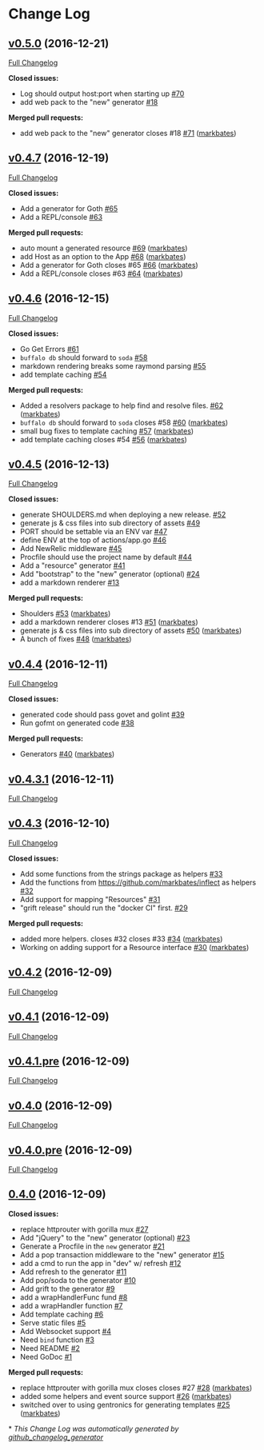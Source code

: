 # Change Log

## [v0.5.0](https://github.com/markbates/buffalo/tree/v0.5.0) (2016-12-21)
[Full Changelog](https://github.com/markbates/buffalo/compare/v0.4.7...v0.5.0)

**Closed issues:**

- Log should output host:port when starting up [\#70](https://github.com/markbates/buffalo/issues/70)
- add web pack to the "new" generator [\#18](https://github.com/markbates/buffalo/issues/18)

**Merged pull requests:**

- add web pack to the "new" generator closes \#18 [\#71](https://github.com/markbates/buffalo/pull/71) ([markbates](https://github.com/markbates))

## [v0.4.7](https://github.com/markbates/buffalo/tree/v0.4.7) (2016-12-19)
[Full Changelog](https://github.com/markbates/buffalo/compare/v0.4.6...v0.4.7)

**Closed issues:**

- Add a generator for Goth [\#65](https://github.com/markbates/buffalo/issues/65)
- Add a REPL/console [\#63](https://github.com/markbates/buffalo/issues/63)

**Merged pull requests:**

- auto mount a generated resource [\#69](https://github.com/markbates/buffalo/pull/69) ([markbates](https://github.com/markbates))
- add Host as an option to the App [\#68](https://github.com/markbates/buffalo/pull/68) ([markbates](https://github.com/markbates))
- Add a generator for Goth closes \#65 [\#66](https://github.com/markbates/buffalo/pull/66) ([markbates](https://github.com/markbates))
- Add a REPL/console closes \#63 [\#64](https://github.com/markbates/buffalo/pull/64) ([markbates](https://github.com/markbates))

## [v0.4.6](https://github.com/markbates/buffalo/tree/v0.4.6) (2016-12-15)
[Full Changelog](https://github.com/markbates/buffalo/compare/v0.4.5...v0.4.6)

**Closed issues:**

- Go Get Errors [\#61](https://github.com/markbates/buffalo/issues/61)
- `buffalo db` should forward to `soda` [\#58](https://github.com/markbates/buffalo/issues/58)
- markdown rendering breaks some raymond parsing [\#55](https://github.com/markbates/buffalo/issues/55)
- add template caching [\#54](https://github.com/markbates/buffalo/issues/54)

**Merged pull requests:**

- Added a resolvers package to help find and resolve files. [\#62](https://github.com/markbates/buffalo/pull/62) ([markbates](https://github.com/markbates))
- `buffalo db` should forward to `soda` closes \#58 [\#60](https://github.com/markbates/buffalo/pull/60) ([markbates](https://github.com/markbates))
- small bug fixes to template caching [\#57](https://github.com/markbates/buffalo/pull/57) ([markbates](https://github.com/markbates))
- add template caching closes \#54 [\#56](https://github.com/markbates/buffalo/pull/56) ([markbates](https://github.com/markbates))

## [v0.4.5](https://github.com/markbates/buffalo/tree/v0.4.5) (2016-12-13)
[Full Changelog](https://github.com/markbates/buffalo/compare/v0.4.4...v0.4.5)

**Closed issues:**

- generate SHOULDERS.md when deploying a new release. [\#52](https://github.com/markbates/buffalo/issues/52)
- generate js & css files into sub directory of assets [\#49](https://github.com/markbates/buffalo/issues/49)
- PORT should be settable via an ENV var [\#47](https://github.com/markbates/buffalo/issues/47)
- define ENV at the top of actions/app.go [\#46](https://github.com/markbates/buffalo/issues/46)
- Add NewRelic middleware [\#45](https://github.com/markbates/buffalo/issues/45)
- Procfile should use the project name by default [\#44](https://github.com/markbates/buffalo/issues/44)
- Add a "resource" generator [\#41](https://github.com/markbates/buffalo/issues/41)
- Add "bootstrap" to the "new" generator \(optional\) [\#24](https://github.com/markbates/buffalo/issues/24)
- add a markdown renderer [\#13](https://github.com/markbates/buffalo/issues/13)

**Merged pull requests:**

- Shoulders [\#53](https://github.com/markbates/buffalo/pull/53) ([markbates](https://github.com/markbates))
- add a markdown renderer closes \#13 [\#51](https://github.com/markbates/buffalo/pull/51) ([markbates](https://github.com/markbates))
- generate js & css files into sub directory of assets  [\#50](https://github.com/markbates/buffalo/pull/50) ([markbates](https://github.com/markbates))
- A bunch of fixes [\#48](https://github.com/markbates/buffalo/pull/48) ([markbates](https://github.com/markbates))

## [v0.4.4](https://github.com/markbates/buffalo/tree/v0.4.4) (2016-12-11)
[Full Changelog](https://github.com/markbates/buffalo/compare/v0.4.3.1...v0.4.4)

**Closed issues:**

- generated code should pass govet and golint [\#39](https://github.com/markbates/buffalo/issues/39)
- Run gofmt on generated code [\#38](https://github.com/markbates/buffalo/issues/38)

**Merged pull requests:**

- Generators [\#40](https://github.com/markbates/buffalo/pull/40) ([markbates](https://github.com/markbates))

## [v0.4.3.1](https://github.com/markbates/buffalo/tree/v0.4.3.1) (2016-12-11)
[Full Changelog](https://github.com/markbates/buffalo/compare/v0.4.3...v0.4.3.1)

## [v0.4.3](https://github.com/markbates/buffalo/tree/v0.4.3) (2016-12-10)
[Full Changelog](https://github.com/markbates/buffalo/compare/v0.4.2...v0.4.3)

**Closed issues:**

- Add some functions from the strings package as helpers [\#33](https://github.com/markbates/buffalo/issues/33)
- Add the functions from https://github.com/markbates/inflect as helpers [\#32](https://github.com/markbates/buffalo/issues/32)
- Add support for mapping "Resources" [\#31](https://github.com/markbates/buffalo/issues/31)
- "grift release" should run the "docker CI" first. [\#29](https://github.com/markbates/buffalo/issues/29)

**Merged pull requests:**

- added more helpers. closes \#32 closes \#33 [\#34](https://github.com/markbates/buffalo/pull/34) ([markbates](https://github.com/markbates))
- Working on adding support for a Resource interface [\#30](https://github.com/markbates/buffalo/pull/30) ([markbates](https://github.com/markbates))

## [v0.4.2](https://github.com/markbates/buffalo/tree/v0.4.2) (2016-12-09)
[Full Changelog](https://github.com/markbates/buffalo/compare/v0.4.1...v0.4.2)

## [v0.4.1](https://github.com/markbates/buffalo/tree/v0.4.1) (2016-12-09)
[Full Changelog](https://github.com/markbates/buffalo/compare/v0.4.1.pre...v0.4.1)

## [v0.4.1.pre](https://github.com/markbates/buffalo/tree/v0.4.1.pre) (2016-12-09)
[Full Changelog](https://github.com/markbates/buffalo/compare/v0.4.0...v0.4.1.pre)

## [v0.4.0](https://github.com/markbates/buffalo/tree/v0.4.0) (2016-12-09)
[Full Changelog](https://github.com/markbates/buffalo/compare/v0.4.0.pre...v0.4.0)

## [v0.4.0.pre](https://github.com/markbates/buffalo/tree/v0.4.0.pre) (2016-12-09)
[Full Changelog](https://github.com/markbates/buffalo/compare/0.4.0...v0.4.0.pre)

## [0.4.0](https://github.com/markbates/buffalo/tree/0.4.0) (2016-12-09)
**Closed issues:**

- replace httprouter with gorilla mux [\#27](https://github.com/markbates/buffalo/issues/27)
- Add "jQuery" to the "new" generator \(optional\) [\#23](https://github.com/markbates/buffalo/issues/23)
- Generate a Procfile in the `new` generator [\#21](https://github.com/markbates/buffalo/issues/21)
- Add a pop transaction middleware to the "new" generator [\#15](https://github.com/markbates/buffalo/issues/15)
- add a cmd to run the app in "dev" w/ refresh [\#12](https://github.com/markbates/buffalo/issues/12)
- Add refresh to the generator [\#11](https://github.com/markbates/buffalo/issues/11)
- Add pop/soda to the generator [\#10](https://github.com/markbates/buffalo/issues/10)
- Add grift to the generator [\#9](https://github.com/markbates/buffalo/issues/9)
- add a wrapHandlerFunc fund [\#8](https://github.com/markbates/buffalo/issues/8)
- add a wrapHandler function [\#7](https://github.com/markbates/buffalo/issues/7)
- Add template caching [\#6](https://github.com/markbates/buffalo/issues/6)
- Serve static files [\#5](https://github.com/markbates/buffalo/issues/5)
- Add Websocket support [\#4](https://github.com/markbates/buffalo/issues/4)
- Need `bind` function [\#3](https://github.com/markbates/buffalo/issues/3)
- Need README [\#2](https://github.com/markbates/buffalo/issues/2)
- Need GoDoc [\#1](https://github.com/markbates/buffalo/issues/1)

**Merged pull requests:**

- replace httprouter with gorilla mux closes closes \#27 [\#28](https://github.com/markbates/buffalo/pull/28) ([markbates](https://github.com/markbates))
- added some helpers and event source support [\#26](https://github.com/markbates/buffalo/pull/26) ([markbates](https://github.com/markbates))
- switched over to using gentronics for generating templates [\#25](https://github.com/markbates/buffalo/pull/25) ([markbates](https://github.com/markbates))



\* *This Change Log was automatically generated by [github_changelog_generator](https://github.com/skywinder/Github-Changelog-Generator)*